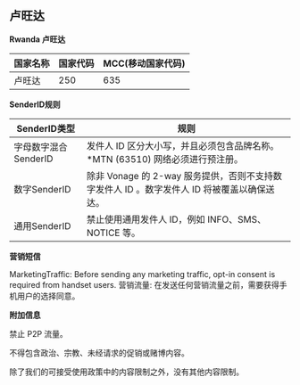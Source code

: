 ## 卢旺达

__Rwanda 卢旺达__

| 国家名称 | 国家代码 | MCC(移动国家代码) |
|------|------|-------------|
| 卢旺达  | 250  | 635         |

__SenderID规则__

| SenderID类型     | 规则                                                        |
|----------------|-----------------------------------------------------------|
| 字母数字混合SenderID | 发件人 ID 区分大小写，并且必须包含品牌名称。*MTN (63510) 网络必须进行预注册。           |
| 数字SenderID     | 除非 Vonage 的 2-way 服务提供，否则不支持数字发件人 ID 。数字发件人 ID 将被覆盖以确保送达。 |
| 通用SenderID     | 禁止使用通用发件人 ID，例如 INFO、SMS、NOTICE 等。                        |


__营销短信__

MarketingTraffic: Before sending any marketing traffic, opt-in consent is required from handset users.
营销流量: 在发送任何营销流量之前，需要获得手机用户的选择同意。


__附加信息__

禁止 P2P 流量。

不得包含政治、宗教、未经请求的促销或赌博内容。

除了我们的可接受使用政策中的内容限制之外，没有其他内容限制。

